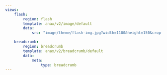 ```yaml
---
views:
    flash:
        region: flash
        template: anax/v2/image/default
        data:
            src: "image/theme/flash-img.jpg?width=1100&height=150&crop-to-fit&area=0,0,30,0"

    breadcrumb:
        region: breadcrumb
        template: anax/v2/breadcrumb/default
        data:
            meta:
                type: breadcrumb
---
```


